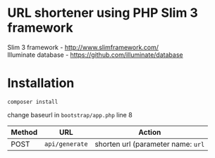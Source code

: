 # URL shortener using PHP Slim 3 framework<br>
Slim 3 framework - http://www.slimframework.com/ <br>
Illuminate database - https://github.com/illuminate/database <br>


# Installation

<code>composer install</code><br>

change baseurl in <code>bootstrap/app.php</code> line 8

<table>
  <tr>
    <thead>
      <th>Method</th>
      <th>URL</th>
      <th>Action</th>
    </thead>
  </tr>
  <tbody>
    <tr>
      <td>POST</td>
      <td><code>api/generate</code></td>
      <td>shorten url (parameter name: <code>url</code> </td>
    </tr>
  </tbody>
</table>

